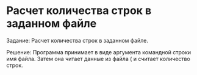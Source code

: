 # Расчет количества строк в заданном файле

Задание: 
Расчет количества строк в заданном файле.

Решение:
Программа принимает в виде аргумента командной строки имя файла. Затем она читает данные из файла ( и считает количество строк. 


